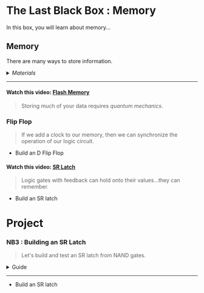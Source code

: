 # The Last Black Box : Memory
In this box, you will learn about memory...

## Memory
There are many ways to store information.

<details><summary><i>Materials</i></summary><p>

Contents|Depth|Description| # |Data|Link|
:-------|:---:|:----------|:-:|:--:|:--:|
Gate (NAND)|10|4xNAND gate|2|[-D-](/boxes/memory/_resources/datasheets/NAND_gates.pdf)|[-L-](https://uk.farnell.com/texas-instruments/cd4011be/ic-4000-cmos-4011-dip14-18v/dp/3120113)

</p></details><hr>

#### Watch this video: [Flash Memory](https://vimeo.com/1033230293)
> Storing much of your data requires *quantum mechanics*.


### Flip Flop
> If we add a clock to our memory, then we can synchronize the operation of our logic circuit.

- Build an D Flip Flop

#### Watch this video: [SR Latch](https://vimeo.com/1033238234)
> Logic gates with feedback can hold onto their values...they can remember.

- Build an SR latch

# Project
### NB3 : Building an SR Latch
> Let's build and test an SR latch from NAND gates.

<details><summary><weak>Guide</weak></summary>
:-:-: A video guide to completing this project can be viewed <a href="https://vimeo.com/1033234541" target="_blank" rel="noopener noreferrer">here</a>.
</details><hr>

- Build an SR latch

